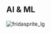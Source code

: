 ## AI & ML

![fridasprite_lg](https://github.com/user-attachments/assets/93f11b0f-1eb9-4976-979a-2f881670f220)



